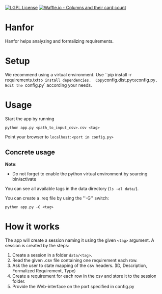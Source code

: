 [![LGPL License](http://img.shields.io/badge/license-LGPLv3+LE-brightgreen.svg)](https://github.com/ultimate-pa/hanfor/LICENSE)
[![Waffle.io - Columns and their card count](https://badge.waffle.io/aaa3217f1bcf93d0b14dc512da7cbac3e5b3a4f4a6ed2c939c2dd79c9404482b.svg?columns=all)](https://waffle.io/ultimate-pa/hanfor)
<!--[![Waffle.io](https://img.shields.io/waffle/label/ultimate-pa/hanfor/in%20progress.svg?maxAge=1800)](https://waffle.io/ultimate-pa/hanfor)-->

# Hanfor
Hanfor helps analyzing and formalizing requirements.


# Setup 
We recommend using a virtual environment. 
Use ``pip install -r requirements.txt` to install dependencies. 
Copy `config.dist.py` to `config.py`.
Edit the `config.py` according your needs.

# Usage
Start the app by running

    python app.py <path_to_input_csv>.csv <tag>
    
Point your browser to `localhost:<port in config.py>`

## Concrete usage
**Note:** 
 * Do not forget to enable the python virtual environment by sourcing bin/activate 

You can see all available tags in the data directory (`ls -al data/`). 

You can create a .req file by using the ''-G'' switch: 
    
    python app.py -G <tag>

# How it works

The app will create a session naming it using the given `<tag>` argument.
A session is created by the steps:

 1. Create a session in a folder `data/<tag>`.
 2. Read the given .csv file containing one requirement each row.
 3. Ask the user to state mapping of the csv headers. 
 (ID, Description, Formalized Requirement, Type)
 4. Create a requirement for each row in the csv and store it to the session folder.
 5. Provide the Web-interface on the port specified in config.py
